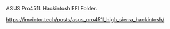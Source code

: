 ASUS Pro451L Hackintosh EFI Folder.

https://imvictor.tech/posts/asus_pro451l_high_sierra_hackintosh/